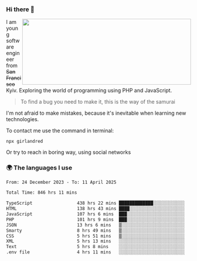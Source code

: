### Hi there 👋  

<img align='right' src="https://github-readme-stats.vercel.app/api?username=girlandred&count_private=true&show_icons=true&include_all_commits=true&hide_rank=true&hide_title=true&theme=buefy&card_width=300" width=460 height=180>


I am young software engineer from ~~San Francisco~~ Kyiv. Exploring the world of programming using PHP and JavaScript.


> To find a bug you need to make it, this is the way of the samurai



I'm not afraid to make mistakes, because it's inevitable when learning new technologies.

To contact me use the command in terminal:

```
npx girlandred
```

Or try to reach in boring way, using social networks


### 🌍 The languages I use

<!--START_SECTION:waka-->

```txt
From: 24 December 2023 - To: 11 April 2025

Total Time: 846 hrs 11 mins

TypeScript                 438 hrs 22 mins █████████████░░░░░░░░░░░░   51.80 %
HTML                       138 hrs 43 mins ████░░░░░░░░░░░░░░░░░░░░░   16.39 %
JavaScript                 107 hrs 6 mins  ███░░░░░░░░░░░░░░░░░░░░░░   12.66 %
PHP                        101 hrs 9 mins  ███░░░░░░░░░░░░░░░░░░░░░░   11.95 %
JSON                       13 hrs 6 mins   ▒░░░░░░░░░░░░░░░░░░░░░░░░   01.55 %
Smarty                     8 hrs 49 mins   ▒░░░░░░░░░░░░░░░░░░░░░░░░   01.04 %
CSS                        5 hrs 51 mins   ▒░░░░░░░░░░░░░░░░░░░░░░░░   00.69 %
XML                        5 hrs 13 mins   ░░░░░░░░░░░░░░░░░░░░░░░░░   00.62 %
Text                       5 hrs 8 mins    ░░░░░░░░░░░░░░░░░░░░░░░░░   00.61 %
.env file                  4 hrs 11 mins   ░░░░░░░░░░░░░░░░░░░░░░░░░   00.50 %
```

<!--END_SECTION:waka-->
